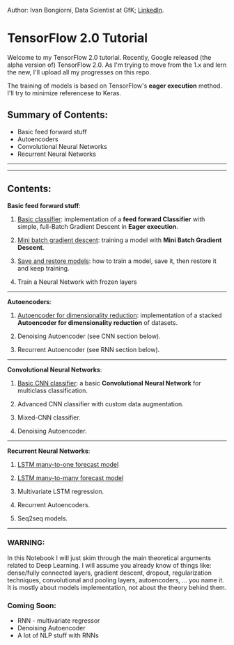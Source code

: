 Author: Ivan Bongiorni, Data Scientist at GfK; [LinkedIn](https://www.linkedin.com/in/ivan-bongiorni-b8a583164/).

# TensorFlow 2.0 Tutorial



Welcome to my TensorFlow 2.0 tutorial.
Recently, Google released (the alpha version of) TensorFlow 2.0. As I'm trying to move from the 1.x and lern the new, I'll upload all my progresses on this repo.

The training of models is based on TensorFlow's **eager execution** method. I'll try to minimize referencese to Keras.
## Summary of Contents:
- Basic feed forward stuff
- Autoencoders
- Convolutional Neural Networks
- Recurrent Neural Networks

---
---

## Contents:

**Basic feed forward stuff**:

1. [Basic classifier](https://github.com/IvanBongiorni/TensorFlow2.0_Tutorial/blob/master/TensorFlow2.0__00.01_basic_Classifier.ipynb):  implementation of a **feed forward Classifier** with simple, full-Batch Gradient Descent in **Eager execution**.

2. [Mini batch gradient descent](https://github.com/IvanBongiorni/TensorFlow2.0_Tutorial/blob/master/TensorFlow2.0__00.02_MiniBatch_Gradient_Descent.ipynb):  training a model with **Mini Batch Gradient Descent**.

3. [Save and restore models](https://github.com/IvanBongiorni/TensorFlow2.0_Tutorial/blob/master/TensorFlow2.0__00.03_Save_and_Restore_models.ipynb):  how to train a model, save it, then restore it and keep training.

0. Train a Neural Network with frozen layers

---

**Autoencoders**:

1. [Autoencoder for dimensionality reduction](https://github.com/IvanBongiorni/TensorFlow2.0_Tutorial/blob/master/TensorFlow2.0__02.01_Autoencoder_for_Dimensionality_Reduction.ipynb):  implementation of a stacked **Autoencoder for dimensionality reduction** of datasets.

2. Denoising Autoencoder (see CNN section below).

0. Recurrent Autoencoder (see RNN section below).

---

**Convolutional Neural Networks**:

1. [Basic CNN classifier](https://github.com/IvanBongiorni/TensorFlow2.0_Tutorial/blob/master/TensorFlow2.0__03.01_Convolutional_Neural_Network.ipynb): a basic **Convolutional Neural Network** for multiclass classification.

2. Advanced CNN classifier with custom data augmentation.

3. Mixed-CNN classifier.

4. Denoising Autoencoder.

---

**Recurrent Neural Networks**:

1. [LSTM many-to-one forecast model](https://github.com/IvanBongiorni/TensorFlow2.0_Tutorial/blob/master/TensorFlow2.0__04.01_RNN_many2one.ipynb)

2. [LSTM many-to-many forecast model](https://github.com/IvanBongiorni/TensorFlow2.0_Tutorial/blob/master/TensorFlow2.0__04.02_RNN_many2many.ipynb)

3. Multivariate LSTM regression.

0. Recurrent Autoencoders.

0. Seq2seq models.

---

### WARNING:
In this Notebook I will just skim through the main theoretical arguments related to Deep Learning. I will assume you already know of things like: dense/fully connected layers, gradient descent, dropout, regularization techniques, convolutional and pooling layers, autoencoders, ... you name it. It is mostly about models implementation, not about the theory behind them.



### Coming Soon:

- RNN - multivariate regressor
- Denoising Autoencoder
- A lot of NLP stuff with RNNs
